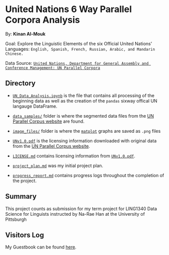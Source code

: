 # United Nations 6 Way Parallel Corpora Analysis 
By: **Kinan Al-Mouk**

Goal: Explore the Linguistic Elements of the six Official United Nations' Languages: `English, Spanish, French, Russian, Arabic, and Mandarin Chinese.`

Data Source: [`United Nations, Department for General Assembly and Conference Management: UN Parallel Corpora`](https://conferences.unite.un.org/uncorpus)

## Directory
- [`UN_Data_Analysis.ipynb`](UN_Data_Analysis.ipynb) is the file that contains all processing of the beginning data as well as the creation of the `pandas` sixway offical UN langauge DataFrame.

- [`data_samples/`](data_samples/) folder is where the segmented data files from the [UN Parallel Corpus website](https://conferences.unite.un.org/uncorpus) are found.

- [`image_files/`](image_files/) folder is where the [`matplot`](https://matplotlib.org/) graphs are saved as `.png` files

- [`UNv1.0.pdf`](UNv1.0.pdf) is the licensing information downloaded with original data from the [UN Parallel Corpus website](https://conferences.unite.un.org/uncorpus).

- [`LICENSE.md`](LICENSE.md) contains licensing information from [`UNv1.0.pdf`](UNv1.0.pdf).

- [`project_plan.md`](project_plan.md) was my initial project plan.

- [`progress_report.md`](progress_report.md) contains progress logs throughout the completion of the project.


## Summary 
This project counts as submission for my term project for LING1340 Data Science for Linguists instructed by Na-Rae Han at the University of Pittsburgh


## Visitors Log
My Guestbook can be found [here](https://github.com/Data-Science-for-Linguists-2022/Class-Lounge/blob/main/guestbooks/guestbook_kinan.md).


  
